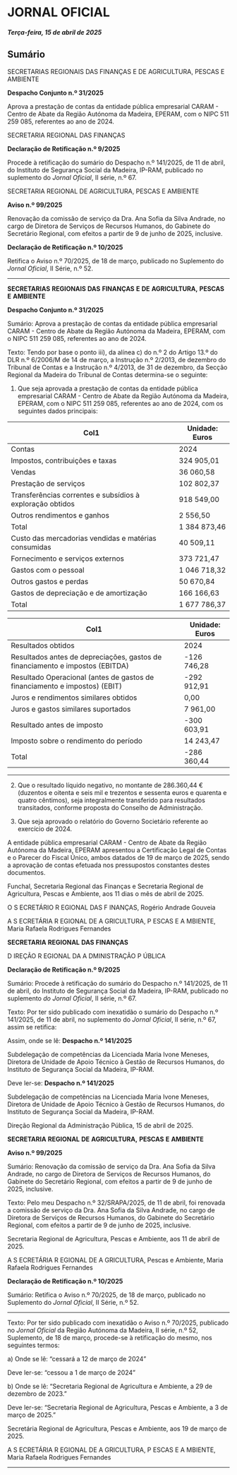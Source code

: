 # JORNAL OFICIAL

##### Terça-feira, 15 de abril de 2025

## **Sumário**

SECRETARIAS REGIONAIS DAS FINANÇAS E DE AGRICULTURA,
PESCAS E AMBIENTE

**Despacho Conjunto n.º 31/2025**

Aprova a prestação de contas da entidade pública empresarial CARAM - Centro de
Abate da Região Autónoma da Madeira, EPERAM, com o NIPC 511 259 085,
referentes ao ano de 2024.

SECRETARIA REGIONAL DAS FINANÇAS

**Declaração de Retificação n.º 9/2025**

Procede à retificação do sumário do Despacho n.º 141/2025, de 11 de abril, do
Instituto de Segurança Social da Madeira, IP-RAM, publicado no suplemento do
_Jornal Oficial_, II série, n.º 67.

SECRETARIA REGIONAL DE AGRICULTURA, PESCAS E AMBIENTE

**Aviso n.º 99/2025**

Renovação da comissão de serviço da Dra. Ana Sofia da Silva Andrade, no cargo de
Diretora de Serviços de Recursos Humanos, do Gabinete do Secretário Regional,
com efeitos a partir de 9 de junho de 2025, inclusive.

**Declaração de Retificação n.º 10/2025**

Retifica o Aviso n.º 70/2025, de 18 de março, publicado no Suplemento do _Jornal_
_Oficial_, II Série, n.º 52.




---

**SECRETARIAS** **REGIONAIS** **DAS** **FINANÇAS** **E** **DE** **AGRICULTURA,** **PESCAS** **E** **AMBIENTE**


**Despacho Conjunto n.º 31/2025**


Sumário:
Aprova a prestação de contas da entidade pública empresarial CARAM - Centro de Abate da Região Autónoma da Madeira, EPERAM,
com o NIPC 511 259 085, referentes ao ano de 2024.

Texto:
Tendo por base o ponto iii), da alínea c) do n.º 2 do Artigo 13.º do DLR n.º 6/2006/M de 14 de março, a Instrução
n.º 2/2013, de dezembro do Tribunal de Contas e a Instrução n.º 4/2013, de 31 de dezembro, da Secção Regional da Madeira
do Tribunal de Contas determina-se o seguinte:


1. Que seja aprovada a prestação de contas da entidade pública empresarial CARAM - Centro de Abate da Região
Autónoma da Madeira, EPERAM, com o NIPC 511 259 085, referentes ao ano de 2024, com os seguintes dados
principais:


|Col1|Unidade: Euros|
|---|---|
|Contas|2024|
|Impostos, contribuições e taxas|324 905,01|
|Vendas|36 060,58|
|Prestação de serviços|102 802,37|
|Transferências correntes e subsídios à exploração obtidos|918 549,00|
|Outros rendimentos e ganhos|2 556,50|
|Total|1 384 873,46|
|Custo das mercadorias vendidas e matérias consumidas|40 509,11|
|Fornecimento e serviços externos|373 721,47|
|Gastos com o pessoal|1 046 718,32|
|Outros gastos e perdas|50 670,84|
|Gastos de depreciação e de amortização|166 166,63|
|Total|1 677 786,37|


|Col1|Unidade: Euros|
|---|---|
|Resultados obtidos|2024|
|Resultados antes de depreciações, gastos de financiamento e impostos (EBITDA)|-126 746,28|
|Resultado Operacional (antes de gastos de financiamento e impostos) (EBIT)|-292 912,91|
|Juros e rendimentos similares obtidos|0,00|
|Juros e gastos similares suportados|7 961,00|
|Resultado antes de imposto|-300 603,91|
|Imposto sobre o rendimento do período|14 243,47|
|Total|-286 360,44|




---

2. Que o resultado líquido negativo, no montante de 286.360,44 € (duzentos e oitenta e seis mil e trezentos e sessenta
euros e quarenta e quatro cêntimos), seja integralmente transferido para resultados transitados, conforme proposta do
Conselho de Administração.

3. Que seja aprovado o relatório do Governo Societário referente ao exercício de 2024.

A entidade pública empresarial CARAM - Centro de Abate da Região Autónoma da Madeira, EPERAM apresentou a
Certificação Legal de Contas e o Parecer do Fiscal Único, ambos datados de 19 de março de 2025, sendo a aprovação de
contas efetuada nos pressupostos constantes destes documentos.


Funchal, Secretaria Regional das Finanças e Secretaria Regional de Agricultura, Pescas e Ambiente, aos 11 dias o mês de
abril de 2025.


O S ECRETÁRIO R EGIONAL DAS F INANÇAS, Rogério Andrade Gouveia

A S ECRETÁRIA R EGIONAL DE A GRICULTURA, P ESCAS E A MBIENTE, Maria Rafaela Rodrigues Fernandes


**SECRETARIA** **REGIONAL** **DAS** **FINANÇAS**


D IREÇÃO R EGIONAL DA A DMINISTRAÇÃO P ÚBLICA


**Declaração de Retificação n.º 9/2025**


Sumário:
Procede à retificação do sumário do Despacho n.º 141/2025, de 11 de abril, do Instituto de Segurança Social da Madeira, IP-RAM,
publicado no suplemento _do Jornal Oficial_, II série, n.º 67.

Texto:
Por ter sido publicado com inexatidão o sumário do Despacho n.º 141/2025, de 11 de abril, no suplemento do _Jornal_
_Oficial_, II série, n.º 67, assim se retifica:


Assim, onde se lê:
**Despacho n.º 141/2025**

Subdelegação de competências da Licenciada Maria Ivone Meneses, Diretora de Unidade de Apoio Técnico à Gestão de Recursos
Humanos, do Instituto de Segurança Social da Madeira, IP-RAM.

Deve ler-se:
**Despacho n.º 141/2025**

Subdelegação de competências na Licenciada Maria Ivone Meneses, Diretora de Unidade de Apoio Técnico à Gestão de Recursos
Humanos, do Instituto de Segurança Social da Madeira, IP-RAM.

Direção Regional da Administração Pública, 15 de abril de 2025.


**SECRETARIA** **REGIONAL** **DE** **AGRICULTURA,** **PESCAS** **E** **AMBIENTE**


**Aviso n.º 99/2025**


Sumário:
Renovação da comissão de serviço da Dra. Ana Sofia da Silva Andrade, no cargo de Diretora de Serviços de Recursos Humanos, do
Gabinete do Secretário Regional, com efeitos a partir de 9 de junho de 2025, inclusive.

Texto:
Pelo meu Despacho n.º 32/SRAPA/2025, de 11 de abril, foi renovada a comissão de serviço da Dra. Ana Sofia da Silva
Andrade, no cargo de Diretora de Serviços de Recursos Humanos, do Gabinete do Secretário Regional, com efeitos a partir de
9 de junho de 2025, inclusive.


Secretaria Regional de Agricultura, Pescas e Ambiente, aos 11 de abril de 2025.

A S ECRETÁRIA R EGIONAL DE A GRICULTURA, Pescas e Ambiente, Maria Rafaela Rodrigues Fernandes


**Declaração de Retificação n.º 10/2025**


Sumário:
Retifica o Aviso n.º 70/2025, de 18 de março, publicado no Suplemento do _Jornal Oficial_, II Série, n.º 52.




---

Texto:
Por ter sido publicado com inexatidão o Aviso n.º 70/2025, publicado no _Jornal Oficial_ da Região Autónoma da Madeira,
II série, n.º 52, Suplemento, de 18 de março, procede-se à retificação do mesmo, nos seguintes termos:


a) Onde se lê:
“cessará a 12 de março de 2024”

Deve ler-se:
“cessou a 1 de março de 2024”

b) Onde se lê:
“Secretaria Regional de Agricultura e Ambiente, a 29 de dezembro de 2023.”

Deve ler-se:
“Secretaria Regional de Agricultura, Pescas e Ambiente, a 3 de março de 2025.”

Secretária Regional de Agricultura, Pescas e Ambiente, aos 19 de março de 2025.

A S ECRETÁRIA R EGIONAL DE A GRICULTURA, P ESCAS E A MBIENTE, Maria Rafaela Rodrigues Fernandes




---

